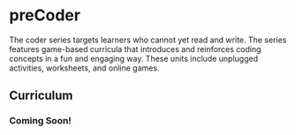 # preCoder

The coder series targets learners who cannot yet read and write. The series features game-based curricula that introduces and reinforces coding concepts in a fun and engaging way. These units include unplugged activities, worksheets, and online games.

## Curriculum

### Coming Soon!
